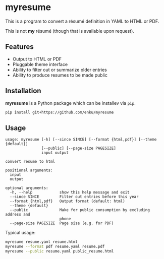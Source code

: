 # myresume

This is a program to convert a résumé definition in YAML to HTML or PDF.

This is not **my** résumé (though that is available upon request).

## Features

  - Output to HTML or PDF
  - Pluggable theme interface
  - Ability to filter out or summarize older entries
  - Ability to produce resumes to be made public


## Installation

**myresume** is a Python package which can be installev via `pip`.

```sh
pip install git+https://github.com/enku/myresume
```

## Usage

```
usage: myresume [-h] [--since SINCE] [--format {html,pdf}] [--theme {default}]
                [--public] [--page-size PAGESIZE]
                input output

convert resume to html

positional arguments:
  input
  output

optional arguments:
  -h, --help            show this help message and exit
  --since SINCE         Filter out entries before this year
  --format {html,pdf}   Output format (default: html)
  --theme {default}
  --public              Make for public consumption by excluding address and
                        phone
  --page-size PAGESIZE  Page size (e.g. for PDF)
```

Typical usage:

```sh
myresume resume.yaml resume.html
myresume --format pdf resume.yaml resume.pdf
myresume --public resume.yaml public_resume.html
```
